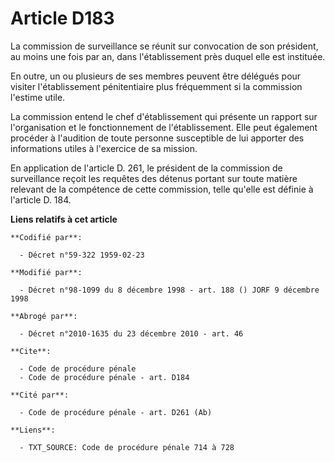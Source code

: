 # Article D183

La commission de surveillance se réunit sur convocation de son président, au moins une fois par an, dans l'établissement près
duquel elle est instituée.

En outre, un ou plusieurs de ses membres peuvent être délégués pour visiter l'établissement pénitentiaire plus fréquemment si
la commission l'estime utile.

La commission entend le chef d'établissement qui présente un rapport sur l'organisation et le fonctionnement de
l'établissement. Elle peut également procéder à l'audition de toute personne susceptible de lui apporter des informations
utiles à l'exercice de sa mission.

En application de l'article D. 261, le président de la commission de surveillance reçoit les requêtes des détenus portant sur
toute matière relevant de la compétence de cette commission, telle qu'elle est définie à l'article D. 184.

**Liens relatifs à cet article**

	**Codifié par**:

	  - Décret n°59-322 1959-02-23

	**Modifié par**:

	  - Décret n°98-1099 du 8 décembre 1998 - art. 188 () JORF 9 décembre 1998

	**Abrogé par**:

	  - Décret n°2010-1635 du 23 décembre 2010 - art. 46

	**Cite**:

	  - Code de procédure pénale
	  - Code de procédure pénale - art. D184

	**Cité par**:

	  - Code de procédure pénale - art. D261 (Ab)

	**Liens**:

	  - TXT_SOURCE: Code de procédure pénale 714 à 728
